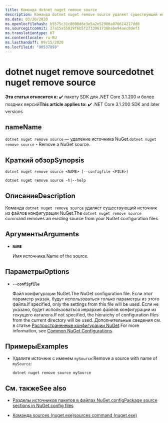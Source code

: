 ```yaml
---
title: Команда dotnet nuget remove source
description: Команда dotnet nuget remove source удаляет существующий источник из файлов конфигурации NuGet.
ms.date: 03/20/2020
ms.openlocfilehash: b5575c31c0008d6e3e5a2e52906a076614217dd0
ms.sourcegitcommit: 27a15a55019f6b5f2733961738babe94aec0def3
ms.translationtype: HT
ms.contentlocale: ru-RU
ms.lasthandoff: 09/15/2020
ms.locfileid: "90537898"
---
```

# <a name="dotnet-nuget-remove-source"></a><span data-ttu-id="79ff7-103">dotnet nuget remove source</span><span class="sxs-lookup"><span data-stu-id="79ff7-103">dotnet nuget remove source</span></span>

<span data-ttu-id="79ff7-104">**Эта статья относится к:** ✔️ пакету SDK для .NET Core 3.1.200 и более поздних версий</span><span class="sxs-lookup"><span data-stu-id="79ff7-104">**This article applies to:** ✔️ .NET Core 3.1.200 SDK and later versions</span></span>

## <a name="name"></a><span data-ttu-id="79ff7-105">name</span><span class="sxs-lookup"><span data-stu-id="79ff7-105">Name</span></span>

<span data-ttu-id="79ff7-106">`dotnet nuget remove source` — удаление источника NuGet.</span><span class="sxs-lookup"><span data-stu-id="79ff7-106">`dotnet nuget remove source` - Remove a NuGet source.</span></span>

## <a name="synopsis"></a><span data-ttu-id="79ff7-107">Краткий обзор</span><span class="sxs-lookup"><span data-stu-id="79ff7-107">Synopsis</span></span>

```dotnetcli
dotnet nuget remove source <NAME> [--configfile <FILE>]

dotnet nuget remove source -h|--help
```

## <a name="description"></a><span data-ttu-id="79ff7-108">Описание</span><span class="sxs-lookup"><span data-stu-id="79ff7-108">Description</span></span>

<span data-ttu-id="79ff7-109">Команда `dotnet nuget remove source` удаляет существующий источник из файлов конфигурации NuGet.</span><span class="sxs-lookup"><span data-stu-id="79ff7-109">The `dotnet nuget remove source` command removes an existing source from your NuGet configuration files.</span></span>

## <a name="arguments"></a><span data-ttu-id="79ff7-110">Аргументы</span><span class="sxs-lookup"><span data-stu-id="79ff7-110">Arguments</span></span>

- **`NAME`**

  <span data-ttu-id="79ff7-111">Имя источника.</span><span class="sxs-lookup"><span data-stu-id="79ff7-111">Name of the source.</span></span>

## <a name="options"></a><span data-ttu-id="79ff7-112">Параметры</span><span class="sxs-lookup"><span data-stu-id="79ff7-112">Options</span></span>

- **`--configfile`**

  <span data-ttu-id="79ff7-113">Файл конфигурации NuGet.</span><span class="sxs-lookup"><span data-stu-id="79ff7-113">The NuGet configuration file.</span></span> <span data-ttu-id="79ff7-114">Если этот параметр указан, будут использоваться только параметры из этого файла.</span><span class="sxs-lookup"><span data-stu-id="79ff7-114">If specified, only the settings from this file will be used.</span></span> <span data-ttu-id="79ff7-115">Если не указано, будет использоваться иерархия файлов конфигурации из текущего каталога.</span><span class="sxs-lookup"><span data-stu-id="79ff7-115">If not specified, the hierarchy of configuration files from the current directory will be used.</span></span> <span data-ttu-id="79ff7-116">Дополнительные сведения см. в статье [Распространенные конфигурации NuGet](/nuget/consume-packages/configuring-nuget-behavior).</span><span class="sxs-lookup"><span data-stu-id="79ff7-116">For more information, see [Common NuGet Configurations](/nuget/consume-packages/configuring-nuget-behavior).</span></span>

## <a name="examples"></a><span data-ttu-id="79ff7-117">Примеры</span><span class="sxs-lookup"><span data-stu-id="79ff7-117">Examples</span></span>

- <span data-ttu-id="79ff7-118">Удалите источник с именем `mySource`:</span><span class="sxs-lookup"><span data-stu-id="79ff7-118">Remove a source with name of `mySource`:</span></span>

  ```dotnetcli
  dotnet nuget remove source mySource
  ```

## <a name="see-also"></a><span data-ttu-id="79ff7-119">См. также</span><span class="sxs-lookup"><span data-stu-id="79ff7-119">See also</span></span>

- [<span data-ttu-id="79ff7-120">Разделы источников пакетов в файлах NuGet.config</span><span class="sxs-lookup"><span data-stu-id="79ff7-120">Package source sections in NuGet.config files</span></span>](/nuget/reference/nuget-config-file#package-source-sections)

- [<span data-ttu-id="79ff7-121">Команда sources (nuget.exe)</span><span class="sxs-lookup"><span data-stu-id="79ff7-121">sources command (nuget.exe)</span></span>](/nuget/reference/cli-reference/cli-ref-sources)
